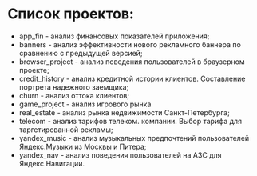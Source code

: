 # Список проектов:

- app_fin - анализ финансовых показателей приложения;
- banners - анализ эффективности нового рекламного баннера по сравнению с предыдущей версией;
- browser_project - анализ поведения пользователей в браузерном проекте;
- credit_history - анализ кредитной истории клиентов. Составление портрета надежного заемщика;
- churn - анализ оттока клиентов;
- game_project - анализ игрового рынка
- real_estate - анализ рынка недвижимости Санкт-Петербурга;
- telecom - анализ тарифов телеком. компании. Выбор тарифа для таргетированной рекламы;
- yandex_music - анализ музыкальных предпочтений пользователей Яндекс.Музыки из Москвы и Питера;
- yandex_nav - анализ поведения пользователей на АЗС для Яндекс.Навигации.
